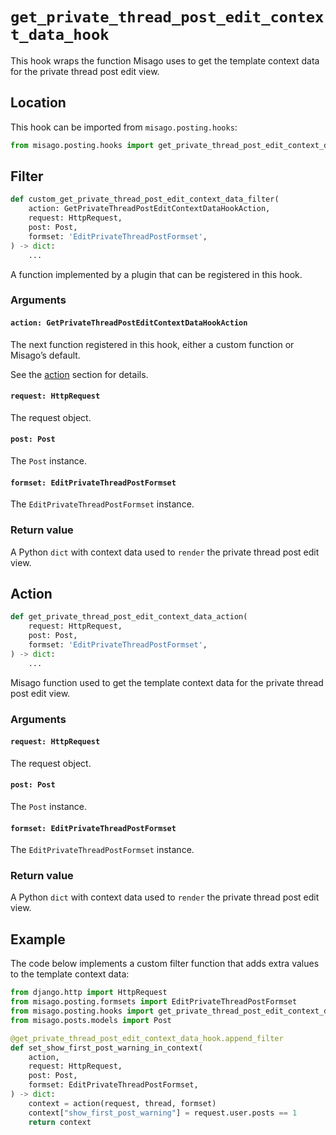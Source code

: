 # `get_private_thread_post_edit_context_data_hook`

This hook wraps the function Misago uses to get the template context data for the private thread post edit view.


## Location

This hook can be imported from `misago.posting.hooks`:

```python
from misago.posting.hooks import get_private_thread_post_edit_context_data_hook
```


## Filter

```python
def custom_get_private_thread_post_edit_context_data_filter(
    action: GetPrivateThreadPostEditContextDataHookAction,
    request: HttpRequest,
    post: Post,
    formset: 'EditPrivateThreadPostFormset',
) -> dict:
    ...
```

A function implemented by a plugin that can be registered in this hook.


### Arguments

#### `action: GetPrivateThreadPostEditContextDataHookAction`

The next function registered in this hook, either a custom function or Misago’s default.

See the [action](#action) section for details.


#### `request: HttpRequest`

The request object.


#### `post: Post`

The `Post` instance.


#### `formset: EditPrivateThreadPostFormset`

The `EditPrivateThreadPostFormset` instance.


### Return value

A Python `dict` with context data used to `render` the private thread post edit view.


## Action

```python
def get_private_thread_post_edit_context_data_action(
    request: HttpRequest,
    post: Post,
    formset: 'EditPrivateThreadPostFormset',
) -> dict:
    ...
```

Misago function used to get the template context data for the private thread post edit view.


### Arguments

#### `request: HttpRequest`

The request object.


#### `post: Post`

The `Post` instance.


#### `formset: EditPrivateThreadPostFormset`

The `EditPrivateThreadPostFormset` instance.


### Return value

A Python `dict` with context data used to `render` the private thread post edit view.


## Example

The code below implements a custom filter function that adds extra values to the template context data:

```python
from django.http import HttpRequest
from misago.posting.formsets import EditPrivateThreadPostFormset
from misago.posting.hooks import get_private_thread_post_edit_context_data_hook
from misago.posts.models import Post

@get_private_thread_post_edit_context_data_hook.append_filter
def set_show_first_post_warning_in_context(
    action,
    request: HttpRequest,
    post: Post,
    formset: EditPrivateThreadPostFormset,
) -> dict:
    context = action(request, thread, formset)
    context["show_first_post_warning"] = request.user.posts == 1
    return context
```